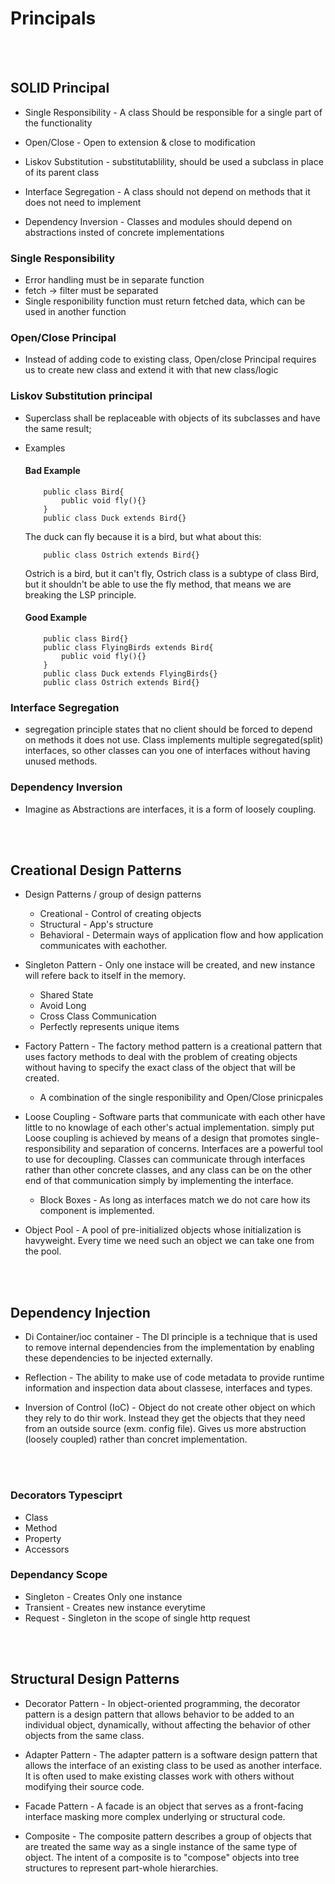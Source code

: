 # Principals

<br/>
<br/>

## SOLID Principal

- Single Responsibility - A class Should be responsible for a single part of the functionality

- Open/Close - Open to extension & close to modification

- Liskov Substitution - substitutablility, should be used a subclass in place of its parent class

- Interface Segregation - A class should not depend on methods that it does not need to implement

- Dependency Inversion - Classes and modules should depend on abstractions insted of concrete implementations

### Single Responsibility

- Error handling must be in separate function
- fetch -> filter must be separated
- Single responibility function must return fetched data, which can be used in another function

### Open/Close Principal

- Instead of adding code to existing class, Open/close Principal requires us to create new class and extend it with that new class/logic

### Liskov Substitution principal

- Superclass shall be replaceable with objects of its subclasses and have the same result;
- Examples

  #### Bad Example

  ```
      public class Bird{
          public void fly(){}
      }
      public class Duck extends Bird{}
  ```

  The duck can fly because it is a bird, but what about this:

  ```
      public class Ostrich extends Bird{}
  ```

  Ostrich is a bird, but it can't fly, Ostrich class is a subtype of class Bird, but it shouldn't be able to use the fly method, that means we are breaking the LSP principle.

  #### Good Example

  ```
      public class Bird{}
      public class FlyingBirds extends Bird{
          public void fly(){}
      }
      public class Duck extends FlyingBirds{}
      public class Ostrich extends Bird{}
  ```

### Interface Segregation

- segregation principle states that no client should be forced to depend on methods it does not use. Class implements multiple segregated(split) interfaces, so other classes can you one of interfaces without having unused methods.

### Dependency Inversion

- Imagine as Abstractions are interfaces, it is a form of loosely coupling.

<br/>
<br/>

## Creational Design Patterns

- Design Patterns / group of design patterns

  - Creational - Control of creating objects
  - Structural - App's structure
  - Behavioral - Determain ways of application flow and how application communicates with eachother.

- Singleton Pattern - Only one instace will be created, and new instance will refere back to itself in the memory.

  - Shared State
  - Avoid Long
  - Cross Class Communication
  - Perfectly represents unique items

- Factory Pattern - The factory method pattern is a creational pattern that uses factory methods to deal with the problem of creating objects without having to specify the exact class of the object that will be created.

  - A combination of the single responibility and Open/Close prinicpales

- Loose Coupling - Software parts that communicate with each other have little to no knowlage of each other's actual implementation. simply put Loose coupling is achieved by means of a design that promotes single-responsibility and separation of concerns.
  Interfaces are a powerful tool to use for decoupling. Classes can communicate through interfaces rather than other concrete classes, and any class can be on the other end of that communication simply by implementing the interface.

  - Block Boxes - As long as interfaces match we do not care how its component is implemented.

- Object Pool - A pool of pre-initialized objects whose initialization is havyweight. Every time we need such an object we can take one from the pool.

<br/>
<br/>

## Dependency Injection

- Di Container/ioc container - The DI principle is a technique that is used to remove internal dependencies from the implementation by enabling these dependencies to be injected externally.
- Reflection - The ability to make use of code metadata to provide runtime information and inspection data about classese, interfaces and types.

- Inversion of Control (IoC) - Object do not create other object on which they rely to do thir work. Instead they get the objects that they need from an outside source (exm. config file). Gives us more abstruction (loosely coupled) rather than concret implementation.

<br/>
<br/>

### Decorators Typesciprt

- Class
- Method
- Property
- Accessors

### Dependancy Scope

- Singleton - Creates Only one instance
- Transient - Creates new instance everytime
- Request - Singleton in the scope of single http request

<br/>
<br/>

## Structural Design Patterns

- Decorator Pattern - In object-oriented programming, the decorator pattern is a design pattern that allows behavior to be added to an individual object, dynamically, without affecting the behavior of other objects from the same class.

- Adapter Pattern - The adapter pattern is a software design pattern that allows the interface of an existing class to be used as another interface. It is often used to make existing classes work with others without modifying their source code.

- Facade Pattern - A facade is an object that serves as a front-facing interface masking more complex underlying or structural code.

- Composite - The composite pattern describes a group of objects that are treated the same way as a single instance of the same type of object. The intent of a composite is to "compose" objects into tree structures to represent part-whole hierarchies.
